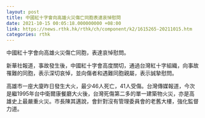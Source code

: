 ```yaml
---
layout: post
title: 中國紅十字會向高雄火災傷亡同胞表達哀悼慰問
date: 2021-10-15 00:05:18.000000000 +08:00
link: https://news.rthk.hk/rthk/ch/component/k2/1615265-20211015.htm
categories: rthk
---
```


中國紅十字會向高雄火災傷亡同胞，表達哀悼慰問。

新華社報道，事故發生後，中國紅十字會高度關切，通過台灣紅十字組織，向事故罹難的同胞，表示深切哀悼，並向傷者和遇難同胞親屬，表示誠摯慰問。

高雄市一座大廈昨日發生大火，最少46人死亡，41人受傷。台灣傳媒報道，今次是繼1995年台中衛爾康餐廳大火後，台灣死傷第二多的單一建築物火災，亦是高雄史上最嚴重火災。市長陳其邁說，會針對沒有管理委員會的老舊大樓，強化監督力道。
